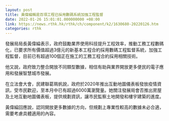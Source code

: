 ```yaml
---
layout: post
title: 黃偉綸稱逾百項工程已採用數碼系統加強工程監督
date: 2022-01-26 15:01:01.000000000 +08:00
link: https://news.rthk.hk/rthk/ch/component/k2/1630680-20220126.htm
categories: rthk
---
```


發展局局長黃偉綸表示，政府鼓勵業界使用科技提升工程效率，推動工務工程數碼化，已要求所有價值超過3億元的新基本工程合約採用數碼工程監督系統，加強工程監督，目前已有超過100個正在施工的工務工程合約採用相關技術。

他又說，政府致力整合開放不同類型數據，相信有助與業界開放更多便民的電子應用和發展智慧城市發展。

在立法會大會，民建聯葛珮帆說，政府於2020年推出互動地圖儀表板發放疫情資訊，受市民歡迎，至本月中已有超過6000萬瀏覽量。她關注發展局會否推出房屋及土地互動地圖儀表板，提供規劃資訊，讓市民監察土地開發和樓宇建築的進度。

黃偉綸回應說，認同開放更多數據的方向，但規劃上專業性較高的數據未必合適，需要考慮具體適用的內容。
